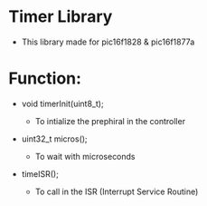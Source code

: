 # Timer Library
 - This library made for pic16f1828 & pic16f1877a

# Function:

 - void timerInit(uint8_t); 
   - To intialize the prephiral in the controller

 - uint32_t micros(); 
   - To wait with microseconds

 - timeISR(); 
   - To call in the ISR (Interrupt Service Routine)